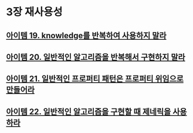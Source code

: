 # 3장 재사용성

## [아이템 19. knowledge를 반복하여 사용하지 말라](./items/아이템%2019.%20knowledge를%20반복하여%20사용하지%20말라.md)
## [아이템 20. 일반적인 알고리즘을 반복해서 구현하지 말라](./items/아이템%2020.%20일반적인%20알고리즘을%20반복해서%20구현하지%20말라.md)
## [아이템 21. 일반적인 프로퍼티 패턴은 프로퍼티 위임으로 만들어라](items/아이템%2021.%20일반적인%20프로퍼티%20패턴은%20프로퍼티%20위임으로%20만들어라.md)
## [아이템 22. 일반적인 알고리즘을 구현할 때 제네릭을 사용하라](./items/아이템%2022.%20일반적인%20알고리즘을%20구현할%20때%20제네릭을%20사용하라.md)